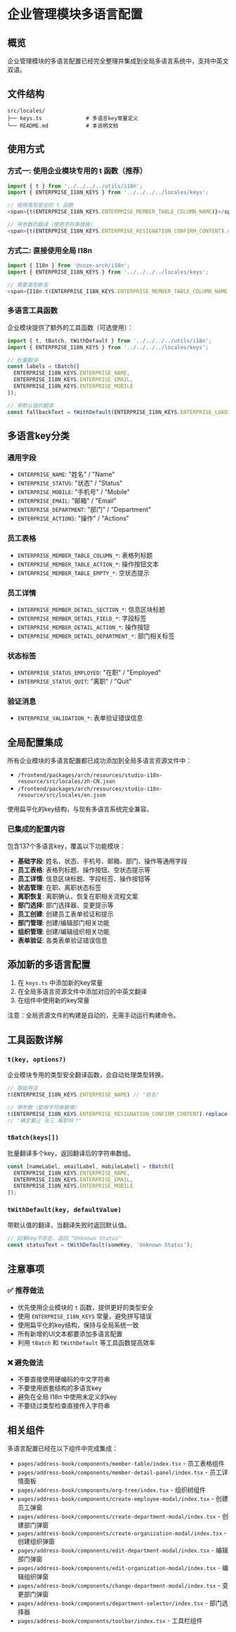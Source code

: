 # 企业管理模块多语言配置

## 概览

企业管理模块的多语言配置已经完全整理并集成到全局多语言系统中，支持中英文双语。

## 文件结构

```
src/locales/
├── keys.ts              # 多语言key常量定义
└── README.md            # 本说明文档
```

## 使用方式

### 方式一: 使用企业模块专用的 t 函数（推荐）

```typescript
import { t } from '../../../../utils/i18n';
import { ENTERPRISE_I18N_KEYS } from '../../../../locales/keys';

// 使用类型安全的 t 函数
<span>{t(ENTERPRISE_I18N_KEYS.ENTERPRISE_MEMBER_TABLE_COLUMN_NAME)}</span>

// 带参数的翻译（使用字符串替换）
<span>{t(ENTERPRISE_I18N_KEYS.ENTERPRISE_RESIGNATION_CONFIRM_CONTENT).replace('{name}', employee.name)}</span>
```

### 方式二: 直接使用全局 I18n

```typescript
import { I18n } from '@coze-arch/i18n';
import { ENTERPRISE_I18N_KEYS } from '../../../../locales/keys';

// 需要类型断言
<span>{I18n.t(ENTERPRISE_I18N_KEYS.ENTERPRISE_MEMBER_TABLE_COLUMN_NAME as any)}</span>
```

### 多语言工具函数

企业模块提供了额外的工具函数（可选使用）：

```typescript
import { t, tBatch, tWithDefault } from '../../../../utils/i18n';
import { ENTERPRISE_I18N_KEYS } from '../../../../locales/keys';

// 批量翻译
const labels = tBatch([
  ENTERPRISE_I18N_KEYS.ENTERPRISE_NAME,
  ENTERPRISE_I18N_KEYS.ENTERPRISE_EMAIL,
  ENTERPRISE_I18N_KEYS.ENTERPRISE_MOBILE
]);

// 带默认值的翻译
const fallbackText = tWithDefault(ENTERPRISE_I18N_KEYS.ENTERPRISE_LOADING, 'Loading...');
```

## 多语言key分类

### 通用字段
- `ENTERPRISE_NAME`: "姓名" / "Name"
- `ENTERPRISE_STATUS`: "状态" / "Status"  
- `ENTERPRISE_MOBILE`: "手机号" / "Mobile"
- `ENTERPRISE_EMAIL`: "邮箱" / "Email"
- `ENTERPRISE_DEPARTMENT`: "部门" / "Department"
- `ENTERPRISE_ACTIONS`: "操作" / "Actions"

### 员工表格
- `ENTERPRISE_MEMBER_TABLE_COLUMN_*`: 表格列标题
- `ENTERPRISE_MEMBER_TABLE_ACTION_*`: 操作按钮文本
- `ENTERPRISE_MEMBER_TABLE_EMPTY_*`: 空状态提示

### 员工详情
- `ENTERPRISE_MEMBER_DETAIL_SECTION_*`: 信息区块标题
- `ENTERPRISE_MEMBER_DETAIL_FIELD_*`: 字段标签
- `ENTERPRISE_MEMBER_DETAIL_ACTION_*`: 操作按钮
- `ENTERPRISE_MEMBER_DETAIL_DEPARTMENT_*`: 部门相关标签

### 状态标签
- `ENTERPRISE_STATUS_EMPLOYED`: "在职" / "Employed"
- `ENTERPRISE_STATUS_QUIT`: "离职" / "Quit"

### 验证消息
- `ENTERPRISE_VALIDATION_*`: 表单验证错误信息

## 全局配置集成

所有企业模块的多语言配置都已成功添加到全局多语言资源文件中：

- `/frontend/packages/arch/resources/studio-i18n-resource/src/locales/zh-CN.json`
- `/frontend/packages/arch/resources/studio-i18n-resource/src/locales/en.json`

使用扁平化的key结构，与现有多语言系统完全兼容。

### 已集成的配置内容

包含137个多语言key，覆盖以下功能模块：
- **基础字段**: 姓名、状态、手机号、邮箱、部门、操作等通用字段
- **员工表格**: 表格列标题、操作按钮、空状态提示等
- **员工详情**: 信息区块标题、字段标签、操作按钮等  
- **状态管理**: 在职、离职状态标签
- **离职恢复**: 离职确认、恢复在职相关流程文案
- **部门选择**: 部门选择器、变更提示等
- **员工创建**: 创建员工表单验证和提示
- **部门管理**: 创建/编辑部门相关功能
- **组织管理**: 创建/编辑组织相关功能
- **表单验证**: 各类表单验证错误信息

## 添加新的多语言配置

1. 在 `keys.ts` 中添加新的key常量
2. 在全局多语言资源文件中添加对应的中英文翻译
3. 在组件中使用新的key常量

注意：全局资源文件的构建是自动的，无需手动运行构建命令。

## 工具函数详解

### `t(key, options?)` 
企业模块专用的类型安全翻译函数，会自动处理类型转换。

```typescript
// 基础用法
t(ENTERPRISE_I18N_KEYS.ENTERPRISE_NAME) // "姓名"

// 带参数（使用字符串替换）
t(ENTERPRISE_I18N_KEYS.ENTERPRISE_RESIGNATION_CONFIRM_CONTENT).replace('{name}', '张三')
// "确定要让 张三 离职吗？"
```

### `tBatch(keys[])`
批量翻译多个key，返回翻译后的字符串数组。

```typescript
const [nameLabel, emailLabel, mobileLabel] = tBatch([
  ENTERPRISE_I18N_KEYS.ENTERPRISE_NAME,
  ENTERPRISE_I18N_KEYS.ENTERPRISE_EMAIL, 
  ENTERPRISE_I18N_KEYS.ENTERPRISE_MOBILE
]);
```

### `tWithDefault(key, defaultValue)`
带默认值的翻译，当翻译失败时返回默认值。

```typescript
// 如果key不存在，返回 "Unknown Status"
const statusText = tWithDefault(someKey, 'Unknown Status');
```

## 注意事项

### ✅ 推荐做法
- 优先使用企业模块的 `t` 函数，提供更好的类型安全
- 使用 `ENTERPRISE_I18N_KEYS` 常量，避免拼写错误
- 使用扁平化的key结构，保持与全局系统一致
- 所有新增的UI文本都要添加多语言配置
- 利用 `tBatch` 和 `tWithDefault` 等工具函数提高效率

### ❌ 避免做法
- 不要直接使用硬编码的中文字符串
- 不要使用嵌套结构的多语言key
- 避免在全局 I18n 中使用未定义的key
- 不要绕过类型检查直接传入字符串

## 相关组件

多语言配置已经在以下组件中完成集成：

- `pages/address-book/components/member-table/index.tsx` - 员工表格组件
- `pages/address-book/components/member-detail-panel/index.tsx` - 员工详情面板
- `pages/address-book/components/org-tree/index.tsx` - 组织树组件
- `pages/address-book/components/create-employee-modal/index.tsx` - 创建员工弹窗
- `pages/address-book/components/create-department-modal/index.tsx` - 创建部门弹窗
- `pages/address-book/components/create-organization-modal/index.tsx` - 创建组织弹窗
- `pages/address-book/components/edit-department-modal/index.tsx` - 编辑部门弹窗
- `pages/address-book/components/edit-organization-modal/index.tsx` - 编辑组织弹窗
- `pages/address-book/components/change-department-modal/index.tsx` - 变更部门弹窗
- `pages/address-book/components/department-selector/index.tsx` - 部门选择器
- `pages/address-book/components/toolbar/index.tsx` - 工具栏组件